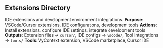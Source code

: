 ## Extensions Directory
IDE extensions and development environment integrations.
**Purpose**: VSCode/Cursor extensions, IDE configurations, development tools
**Actions**: Install extensions, configure IDE settings, integrate development tools
**Outputs**: Extension files → `cursor/`, IDE configs → `vscode/`, Tool integrations → `tools/`
**Tools**: VyContext extension, VSCode marketplace, Cursor IDE
